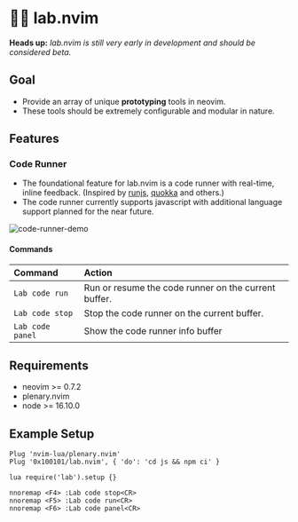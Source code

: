# 👩‍🔬 lab.nvim

**Heads up:** *lab.nvim is still very early in development and should be considered beta.*

## Goal
- Provide an array of unique **prototyping** tools in neovim. 
- These tools should be extremely configurable and modular in nature.

## Features

### Code Runner
- The foundational feature for lab.nvim is a code runner with real-time, inline feedback. (Inspired by [runjs](https://runjs.app/), [quokka](https://quokkajs.com/) and others.)
- The code runner currently supports javascript with additional language support planned for the near future.

![code-runner-demo](https://user-images.githubusercontent.com/106625318/178157401-7b025e40-1a95-4f69-87e7-0f189b727e9d.gif)

#### Commands

| Command | Action |
:---------| :-------
| `Lab code run` | Run or resume the code runner on the current buffer. |
| `Lab code stop` | Stop the code runner on the current buffer. |
| `Lab code panel` | Show the code runner info buffer |

## Requirements
- neovim >= 0.7.2
- plenary.nvim
- node >= 16.10.0

## Example Setup

```
Plug 'nvim-lua/plenary.nvim'
Plug '0x100101/lab.nvim', { 'do': 'cd js && npm ci' }

lua require('lab').setup {}

nnoremap <F4> :Lab code stop<CR>
nnoremap <F5> :Lab code run<CR>
nnoremap <F6> :Lab code panel<CR>
```
